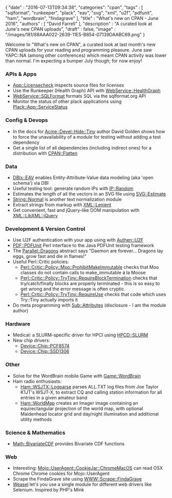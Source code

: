 {
   "date" : "2016-07-13T09:34:38",
   "categories": "cpan",
   "tags" : [
     "sqlformat", "runkeeper", "plack", "eav", "svg", "xml", "u2f", "pdfunit", "ham", "wordbrain", "findagrave"
   ],
   "title" : "What's new on CPAN - June 2016",
   "authors" : [
      "David Farrell"
   ],
   "description" : "A curated look at June's new CPAN uploads",
   "draft" : false,
   "image" : "/images/181/88AAA022-2639-11E5-B854-07139DAABC69.png"
}


Welcome to "What's new on CPAN", a curated look at last month's new CPAN uploads for your reading and programming pleasure. June saw YAPC::NA (among other conferences) which meant CPAN activity was lower than normal. I'm expecting a bumper July though; for now enjoy!

### APIs & Apps
* [App::Licensecheck](https://metacpan.org/pod/App::Licensecheck) inspects source files for licenses
* Use the Runkeeper (Health Graph) API with [WebService::HealthGraph](https://metacpan.org/pod/WebService::HealthGraph)
* [WebService::SQLFormat](https://metacpan.org/pod/WebService::SQLFormat) formats SQL via the sqlformat.org API
* Monitor the status of other plack applications using [Plack::App::ServiceStatus](https://metacpan.org/pod/Plack::App::ServiceStatus)


### Config & Devops
* In the docs for [Acme::Devel::Hide::Tiny](https://metacpan.org/pod/Acme::Devel::Hide::Tiny) author David Golden shows how to force the unavailability of a module for testing without adding a test dependency
* Get a single list of all dependencies (including indirect ones) for a distribution with [CPAN::Flatten](https://metacpan.org/pod/CPAN::Flatten)


### Data
* [DBIx::EAV](https://metacpan.org/pod/DBIx::EAV) enables Entity-Attribute-Value data modeling (aka 'open schema') via DBI
* Useful testing tool: generate random IPs with [IP::Random](https://metacpan.org/pod/IP::Random)
* Estimates the length of all the vectors in an SVG file using [SVG::Estimate](https://metacpan.org/pod/SVG::Estimate)
* [String::Normal](https://metacpan.org/pod/String::Normal) is another text normalization module
* Extract strings from markup with [XML::Lenient](https://metacpan.org/pod/XML::Lenient)
* Get convenient, fast and jQuery-like DOM manipulation with [XML::LibXML::jQuery](https://metacpan.org/pod/XML::LibXML::jQuery)


### Development & Version Control
* Use U2F authentication with your app using with [Authen::U2F](https://metacpan.org/pod/Authen::U2F)
* [PDF::PDFUnit](https://metacpan.org/pod/PDF::PDFUnit) Perl interface to the Java PDFUnit testing framework
* The [Parallel::Dragons](https://metacpan.org/pod/Parallel::Dragons) abstract says "Daemon are forever... Dragons lay eggs, grow fast and die in flames!"
* Useful Perl::Critic policies:
  * [Perl::Critic::Policy::Moo::ProhibitMakeImmutable](https://metacpan.org/pod/Perl::Critic::Policy::Moo::ProhibitMakeImmutable) checks that Moo classes do not contain calls to make_immutable á la Moose
  * [Perl::Critic::Policy::TryTiny::RequireBlockTermination](https://metacpan.org/pod/Perl::Critic::Policy::TryTiny::RequireBlockTermination) checks that try/catch/finally blocks are properly terminated - this is so easy to get wrong and the error message is often cryptic.
  * [Perl::Critic::Policy::TryTiny::RequireUse](https://metacpan.org/pod/Perl::Critic::Policy::TryTiny::RequireUse) checks that code which uses Try::Tiny actually imports it
* Do meta programming with [Sub::Attributes](https://metacpan.org/pod/Sub::Attributes) (disclosure - I am the module author)


### Hardware
* Medical: a SLURM-specific driver for HPCI using [HPCD::SLURM](https://metacpan.org/pod/HPCD::SLURM)
* New chip drivers:
  * [Device::Chip::PCF8574](https://metacpan.org/pod/Device::Chip::PCF8574)
  * [Device::Chip::SSD1306](https://metacpan.org/pod/Device::Chip::SSD1306)


### Other
* Solve for the WordBrain mobile Game with [Game::WordBrain](https://metacpan.org/pod/Game::WordBrain)
* Ham radio enthusiasts:
  * [Ham::WSJTX::Logparse](https://metacpan.org/pod/Ham::WSJTX::Logparse) parses ALL.TXT log files from Joe Taylor K1JT's WSJT-X, to extract CQ and calling station information for all entries in a given amateur band
  * [Ham::WorldMap](https://metacpan.org/pod/Ham::WorldMap) creates an Imager image containing an equirectangular projection of the world map, with optional Maidenhead locator grid and day/night illumination and additional utility methods


### Science & Mathematics
* [Math::BivariateCDF](https://metacpan.org/pod/Math::BivariateCDF) provides Bivariate CDF functions


### Web
* Interesting: [Mojo::UserAgent::CookieJar::ChromeMacOS](https://metacpan.org/pod/Mojo::UserAgent::CookieJar::ChromeMacOS) can read OSX Chrome Chrome cookies for Mojo::UserAgent
* Scrape the FindaGrave site using [WWW::Scrape::FindaGrave](https://metacpan.org/pod/WWW::Scrape::FindaGrave)
* [Weasel](https://metacpan.org/pod/Weasel) let's you use a single module for different web drivers like Selenium. Inspired by PHP's Mink
